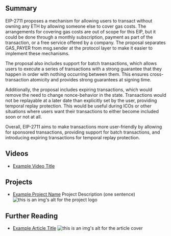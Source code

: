 ## Summary

EIP-2711 proposes a mechanism for allowing users to transact without owning any ETH by allowing someone else to cover gas costs. The arrangements for covering gas costs are out of scope for this EIP, but it could be done through a monthly subscription, payment as part of the transaction, or a free service offered by a company. The proposal separates GAS_PAYER from msg.sender at the protocol layer to make it easier to implement these mechanisms.

The proposal also includes support for batch transactions, which allows users to execute a series of transactions with a strong guarantee that they happen in order with nothing occurring between them. This ensures cross-transaction atomicity and provides strong guarantees at signing time.

Additionally, the proposal includes expiring transactions, which would remove the need to change nonce-behavior in the state. Transactions would not be replayable at a later date than explicitly set by the user, providing temporal replay protection. This would be useful during ICOs or other situations where users want their transactions to either become included soon or not at all.

Overall, EIP-2711 aims to make transactions more user-friendly by allowing for sponsored transactions, providing support for batch transactions, and introducing expiring transactions for temporal replay protection.

## Videos

- [Example Video Title](https://www.youtube.com/watch?v=TDGq4aeevgY)

## Projects

- [Example Project Name](https://xxxx.xxx/xxxxx) Project Description (one sentence) ![this is an img's alt for the project logo](https://xxxx.xxx/project-logo.xxx)

## Further Reading

- [Example Article Title](https://xxxx.xxx/xxxxx) ![this is an img's alt for the article cover](https://xxxx.xxx/article-cover.xxx)
